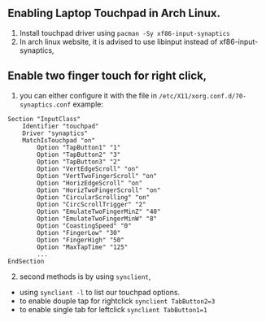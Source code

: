 ## Enabling Laptop Touchpad in Arch Linux.
1. Install touchpad driver using `pacman -Sy xf86-input-synaptics` 
2. In arch linux website, it is advised to use libinput instead of xf86-input-synaptics, 

## Enable two finger touch for right click,
1. you can either configure it with the file in `/etc/X11/xorg.conf.d/70-synaptics.conf`
example:
```
Section "InputClass"
    Identifier "touchpad"
    Driver "synaptics"
    MatchIsTouchpad "on"
        Option "TapButton1" "1"
        Option "TapButton2" "3"
        Option "TapButton3" "2"
        Option "VertEdgeScroll" "on"
        Option "VertTwoFingerScroll" "on"
        Option "HorizEdgeScroll" "on"
        Option "HorizTwoFingerScroll" "on"
        Option "CircularScrolling" "on"
        Option "CircScrollTrigger" "2"
        Option "EmulateTwoFingerMinZ" "40"
        Option "EmulateTwoFingerMinW" "8"
        Option "CoastingSpeed" "0"
        Option "FingerLow" "30"
        Option "FingerHigh" "50"
        Option "MaxTapTime" "125"
        ...
EndSection

```
2. second methods is by using `synclient`, 
 - using `synclient -l` to list our touchpad options.
 - to enable douple tap for rightclick `synclient TabButton2=3`
 - to enable single tab for leftclick `synclient TabButton1=1`
